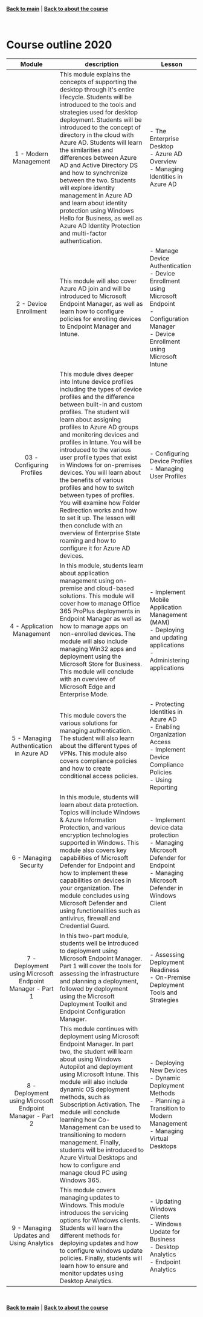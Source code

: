 [**Back to main**](./README.md) | [**Back to about the course**](./about-the-course.md)

<br/>

# Course outline 2020

| Module | description | Lesson|
| :---: | --- | --- |
| 1 - Modern Management | This module explains the concepts of supporting the desktop through it's entire lifecycle. Students will be introduced to the tools and strategies used for desktop deployment. Students will be introduced to the concept of directory in the cloud with Azure AD. Students will learn the similarities and differences between Azure AD and Active Directory DS and how to synchronize between the two. Students will explore identity management in Azure AD and learn about identity protection using Windows Hello for Business, as well as Azure AD Identity Protection and multi-factor authentication.  | - The Enterprise Desktop <br> - Azure AD Overview <br> -  Managing Identities in Azure AD <br> |
| 2 - Device Enrollment | This module will also cover Azure AD join and will be introduced to Microsoft Endpoint Manager, as well as learn how to configure policies for enrolling devices to Endpoint Manager and Intune. | - Manage Device Authentication <br> - Device Enrollment using Microsoft Endpoint <br> -  Configuration Manager <br> - Device Enrollment using Microsoft Intune |
| 03 - Configuring Profiles | This module dives deeper into Intune device profiles including the types of device profiles and the difference between built-in and custom profiles. The student will learn about assigning profiles to Azure AD groups and monitoring devices and profiles in Intune. You will be introduced to the various user profile types that exist in Windows for on-premises devices. You will learn about the benefits of various profiles and how to switch between types of profiles. You will examine how Folder Redirection works and how to set it up. The lesson will then conclude with an overview of Enterprise State roaming and how to configure it for Azure AD devices. | - Configuring Device Profiles <br> - Managing User Profiles |
| 4 - Application Management | In this module, students learn about application management using on-premise and cloud-based solutions. This module will cover how to manage Office 365 ProPlus deployments in Endpoint Manager as well as how to manage apps on non-enrolled devices. The module will also include managing Win32 apps and deployment using the Microsoft Store for Business. This module will conclude with an overview of Microsoft Edge and Enterprise Mode. | - Implement Mobile Application Management (MAM) <br> - Deploying and updating applications <br> - Administering applications |
| 5 - Managing Authentication in Azure AD | This module covers the various solutions for managing authentication. The student will also learn about the different types of VPNs. This module also covers compliance policies and how to create conditional access policies. | - Protecting Identities in Azure AD <br> - Enabling Organization Access <br> - Implement Device Compliance Policies <br> - Using Reporting |
| 6 - Managing Security | In this module, students will learn about data protection. Topics will include Windows & Azure Information Protection, and various encryption technologies supported in Windows. This module also covers key capabilities of Microsoft Defender for Endpoint and how to implement these capabilities on devices in your organization. The module concludes using Microsoft Defender and using functionalities such as antivirus, firewall and Credential Guard. | - Implement device data protection <br> - Managing Microsoft Defender for Endpoint <br> - Managing Microsoft Defender in Windows Client |
| 7 - Deployment using Microsoft Endpoint Manager - Part 1 | In this two-part module, students well be introduced to deployment using Microsoft Endpoint Manager. Part 1 will cover the tools for assessing the infrastructure and planning a deployment, followed by deployment using the Microsoft Deployment Toolkit and Endpoint Configuration Manager. | - Assessing Deployment Readiness <br> - On-Premise Deployment Tools and Strategies |
| 8 - Deployment using Microsoft Endpoint Manager - Part 2| This module continues with deployment using Microsoft Endpoint Manager. In part two, the student will learn about using Windows Autopilot and deployment using Microsoft Intune. This module will also include dynamic OS deployment methods, such as Subscription Activation. The module will conclude learning how Co-Management can be used to transitioning to modern management. Finally, students will be introduced to Azure Virtual Desktops and how to configure and manage cloud PC using Windows 365. | - Deploying New Devices <br> - Dynamic Deployment Methods <br> - Planning a Transition to Modern Management <br> - Managing Virtual Desktops |
| 9 - Managing Updates and Using Analytics | This module covers managing updates to Windows. This module introduces the servicing options for Windows clients. Students will learn the different methods for deploying updates and how to configure windows update policies. Finally, students will learn how to ensure and monitor updates using Desktop Analytics. | - Updating Windows Clients <br> - Windows Update for Business <br> - Desktop Analytics <br> - Endpoint Analytics |


<br/>

[**Back to main**](./README.md) | [**Back to about the course**](./about-the-course.md)